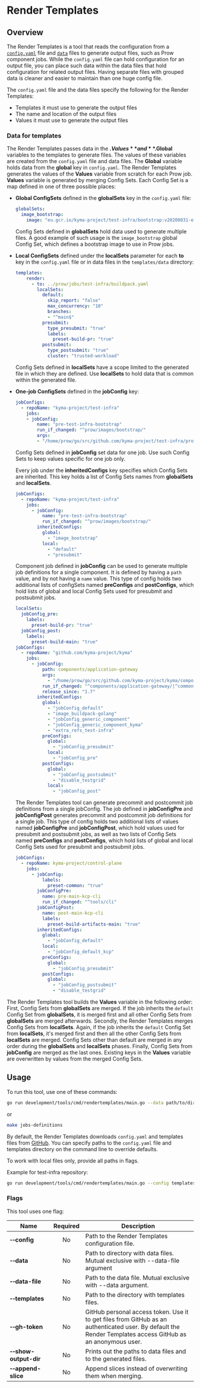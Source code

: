 # Render Templates

## Overview

The Render Templates is a tool that reads the configuration from a [`config.yaml`](../../../../templates/config.yaml) file and [`data`](../../../../templates/data) files to generate output files, such as Prow component jobs. While the `config.yaml` file can hold configuration for an output file, you can place such data within the data files that hold configuration for related output files. Having separate files with grouped data is cleaner and easier to maintain than one huge config file.

The `config.yaml` file and the data files specify the following for the Render Templates:
- Templates it must use to generate the output files
- The name and location of the output files
- Values it must use to generate the output files

### Data for templates

The Render Templates passes data in the **$.Values** and **$.Global** variables to the templates to generate files. The values of these variables are created from the `config.yaml` file and data files. The **Global** variable holds data from the **global** key in `config.yaml`. The Render Templates generates the values of the **Values** variable from scratch for each Prow job. **Values** variable is generated by merging Config Sets. Each Config Set is a map defined in one of three possible places:

- **Global ConfigSets** defined in the **globalSets** key in the `config.yaml` file:

    ```yaml
    globalSets:
      image_bootstrap:
        image: "eu.gcr.io/kyma-project/test-infra/bootstrap:v20200831-e46c648b"
    ```

   Config Sets defined in **globalSets** hold data used to generate multiple files. A good example of such usage is the `image_bootstrap` global Config Set, which defines a bootstrap image to use in Prow jobs.


- **Local ConfigSets** defined under the **localSets** parameter for each **to** key in the `config.yaml` file or in data files in the `templates/data` directory:

    ```yaml
    templates:
        render:
          - to: ../prow/jobs/test-infra/buildpack.yaml
            localSets:
              default:
                skip_report: "false"
                max_concurrency: "10"
                branches:
                - "^main$"
              presubmit:
                type_presubmit: "true"
                labels:
                  preset-build-pr: "true"
              postsubmit:
                type_postsubmit: "true"
                cluster: "trusted-workload"
    ```

   Config Sets defined in **localSets** have a scope limited to the generated file in which they are defined. Use **localSets** to hold data that is common within the generated file.


- **One-job ConfigSets** defined in the **jobConfig** key:

    ```yaml
    jobConfigs:
      - repoName: "kyma-project/test-infra"
        jobs:
        - jobConfig:
            name: "pre-test-infra-bootstrap"
            run_if_changed: "^prow/images/bootstrap/"
            args:
            - "/home/prow/go/src/github.com/kyma-project/test-infra/prow/images/bootstrap"
    ```
    
    Config Sets defined in **jobConfig** set data for one job. Use such Config Sets to keep values specific for one job only.
    
    Every job under the **inheritedConfigs** key specifies which Config Sets are inherited. This key holds a list of Config Sets names from **globalSets** and **localSets**.

    ```yaml
    jobConfigs:
      - repoName: "kyma-project/test-infra"
        jobs:
          - jobConfig:
              name: "pre-test-infra-bootstrap"
              run_if_changed: "^prow/images/bootstrap/"
            inheritedConfigs:
              global:
                - "image_bootstrap"
              local:
                - "default"
                - "presubmit"
    ```
    
    Component job defined in **jobConfig** can be used to generate multiple job definitions for a single component. It is defined by having a `path` value, and by not having a `name` value. This type of config holds two additional lists of configSets named **preConfigs** and **postConfigs**, which hold lists of global and local Config Sets used for presubmit and postsubmit jobs.

    ```yaml
    localSets:
      jobConfig_pre:
        labels:
          preset-build-pr: "true"
      jobConfig_post:
        labels:
          preset-build-main: "true"
    jobConfigs:
      - repoName: "github.com/kyma-project/kyma"
        jobs:
          - jobConfig:
              path: components/application-gateway
              args:
                - "/home/prow/go/src/github.com/kyma-project/kyma/components/application-gateway"
              run_if_changed: "^components/application-gateway/|^common/makefiles/"
              release_since: "1.7"
            inheritedConfigs:
              global:
                - "jobConfig_default"
                - "image_buildpack-golang"
                - "jobConfig_generic_component"
                - "jobConfig_generic_component_kyma"
                - "extra_refs_test-infra"
              preConfigs:
                global:
                  - "jobConfig_presubmit"
                local:
                  - "jobConfig_pre"
              postConfigs:
                global:
                  - "jobConfig_postsubmit"
                  - "disable_testgrid"
                local:
                  - "jobConfig_post"
    ```
    
    The Render Templates tool can generate precommit and postcommit job definitions from a single jobConfig. The job defined in **jobConfigPre** and **jobConfigPost** generates precommit and postcommit job definitions for a single job. This type of config holds two additional lists of values named **jobConfigPre** and **jobConfigPost**, which hold values used for presubmit and postsubmit jobs, as well as two lists of Config Sets named **preConfigs** and **postConfigs**, which hold lists of global and local Config Sets used for presubmit and postsubmit jobs.
    
    ```yaml
    jobConfigs:
      - repoName: kyma-project/control-plane
        jobs:
          - jobConfig:
              labels:
                preset-common: "true"
            jobConfigPre:
              name: pre-main-kcp-cli
              run_if_changed: "^tools/cli"
            jobConfigPost:
              name: post-main-kcp-cli
              labels:
                preset-build-artifacts-main: "true"
            inheritedConfigs:
              global:
                - "jobConfig_default"
              local:
                - "jobConfig_default_kcp"
              preConfigs:
                global:
                  - "jobConfig_presubmit"
              postConfigs:
                global:
                  - "jobConfig_postsubmit"
                  - "disable_testgrid"
    ```
  
The Render Templates tool builds the **Values** variable in the following order:
First, Config Sets from **globalSets** are merged. If the job inherits the `default` Config Set from **globalSets**, it is merged first and all other Config Sets from **globalSets** are merged afterwards. 
Secondly, the Render Templates merges Config Sets from **localSets**. Again, if the job inherits the `default` Config Set from **localSets**, it's merged first and then all the other Config Sets from **localSets** are merged.
Config Sets other than default are merged in any order during the **globalSets** and **localSets** phases.
Finally, Config Sets from **jobConfig** are merged as the last ones. 
Existing keys in the **Values** variable are overwritten by values from the merged Config Sets.


## Usage

To run this tool, use one of these commands:

```bash
go run development/tools/cmd/rendertemplates/main.go --data path/to/directory/with/data/files
```
or
```bash
make jobs-definitions
```

By default, the Render Templates downloads `config.yaml` and templates files from [GitHub](https://github.com/kyma-project/test-infra). You can specify paths to the `config.yaml` file and templates directory on the command line to override defaults.

To work with local files only, provide all paths in flags.

Example for test-infra repository:
```bash
go run development/tools/cmd/rendertemplates/main.go --config templates/config.yaml --templates templates/templates --data templates/data
```

### Flags

This tool uses one flag:

| Name                                | Required | Description                                                                                                                                       |
|-------------------------------------|:--------:|---------------------------------------------------------------------------------------------------------------------------------------------------|
| **&#x2011;&#x2011;config**          |    No    | Path to the Render Templates configuration file.                                                                                                  |
| **&#x2011;&#x2011;data**            |    No    | Path to directory with data files. Mutual exclusive with --data-file argument                                                                     |
| **&#x2011;&#x2011;data-file**       |    No    | Path to the data file. Mutual exclusive with --data argument.                                                                                     |
| **&#x2011;&#x2011;templates**       |    No    | Path to the directory with templates files.                                                                                                       |
| **&#x2011;&#x2011;gh-token**        |    No    | GitHub personal access token. Use it to get files from GitHub as an authenticated user. By default the Render Templates access GitHub as an anonymous user. |
| **&#x2011;&#x2011;show-output-dir** |    No    | Prints out the paths to data files and to the generated files.                                                                                    |
| **&#x2011;&#x2011;append-slice**    |    No    | Append slices instead of overwriting them when merging.                                                                                                |
